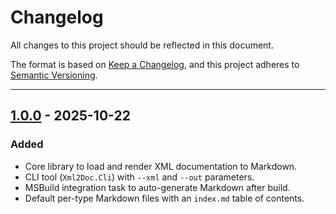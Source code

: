 # Changelog

All changes to this project should be reflected in this document.

The format is based on [Keep a Changelog](https://keepachangelog.com/en/1.0.0/),
and this project adheres to [Semantic Versioning](https://semver.org/spec/v2.0.0.html).

---

## [1.0.0](https://github.com/mod-posh/Xml2Doc/releases/tag/v1.0.0) - 2025-10-22

### Added
- Core library to load and render XML documentation to Markdown.
- CLI tool (`Xml2Doc.Cli`) with `--xml` and `--out` parameters.
- MSBuild integration task to auto-generate Markdown after build.
- Default per-type Markdown files with an `index.md` table of contents.
